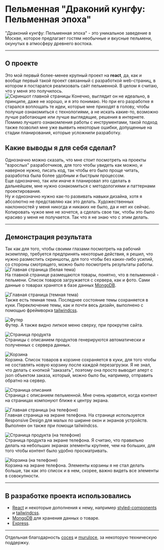 # Пельменная "Драконий кунгфу: Пельменная эпоха"  
"Драконий кунгфу: Пельменная эпоха" - это уникальное заведение в Москве, которое предлагает гостям необычные и вкусные пельмени, окунутых в атмосферу древнего востока.  

---

## О проекте  
Это мой первый более-менее крупный проект на **react**, да, как и вообще первый такой проект связанный с разработкой web-страниц, в котором я постарался реализовать сайт пельменной. В целом я считаю, что у меня это получилось.  
![Скриншот главной страницы](https://github.com/AlexandrShapkin/shop/blob/master/screenshots/Screenshot_1.png)
Конечно, выглядит он не идеально, в принципе, даже не хорошо, и я это понимаю. Но при его разработке я старался воплощать те идеи, которые мне приходят в голову, чтобы получше ознакомиться с технологиями, а не искать какие-то, возможно лучше работающие или лучше выглядящие, решения в интернете. Помимо лучшего ознакомления работы с инструментами, такой подход также позволил мне уже выявить некоторые ошибки, допущенные на стадии планирования, которые усложнили разработку.  

## Какие выводы я для себя сделал?  
Однозначно можно сказать, что мне стоит посмотреть на проекты "взрослых" разработчиков, для того чтобы увидеть как можно, и наверное нужно, писать код, так чтобы его было проще читать, разработка была более удобным и быстрым процессом.  
Еще однозначно, так или иначе я планировал это сделать в дальнейшем, мне нужно ознакомиться с методологиями и паттернами проектирования.  
Ну и однозначно нужно как-то развивать навыки дизайна, хотя я абсолютно не представляю как это делать. Художественных наклонностей у меня никогда и никаких не было, да и нет их сейчас. Копировать чужое мне не хочется, а сделать свое так, чтобы это было красиво у меня не получается. Так что я не знаю что с этим делать.  

---

## Демонстрация результата  
Так как для того, чтобы своими глазами посмотреть на рабочий экземпляр, требуется предпринять некоторые действия, я решил, что нужно разместить скриншоты, для того чтобы без каких-либо усилий, со стороны смотрящего, можно было посмотреть результаты работы.  
![Главная страница (белая тема)](https://github.com/AlexandrShapkin/shop/blob/master/screenshots/Screenshot_1.png)  
На главной странице размещаются товары, понятно, что в пельменной - пельмени. Список товаров загружается с сервера, как и фото. Сами данные о товарах хранятся в базе данных [MongoDB](https://www.mongodb.com/).  

![Главная страница (темная тема)](https://github.com/AlexandrShapkin/shop/blob/master/screenshots/Screenshot_2.png)  
Также есть темная тема. Последнее состояние темы сохраняется в куки. Переключение темы, как и почти весь дизайн, выполнено с помощью фреймворка [tailwindcss](https://tailwindcss.com/).  

![Футер](https://github.com/AlexandrShapkin/shop/blob/master/screenshots/Screenshot_3.png)  
Футер. А также видно липкое меню сверху, при прокрутке сайта.  

![Страница продукта](https://github.com/AlexandrShapkin/shop/blob/master/screenshots/Screenshot_4.png)  
Страницы с описанием продуктов генерируются автоматически и полученных с сервера данных.  

![Корзина](https://github.com/AlexandrShapkin/shop/blob/master/screenshots/Screenshot_5.png)  
Корзина. Список товаров в корзине сохраняется в куки, для того чтобы не составлять новую корзину после каждой перезагрузки. Я не знал, что делать с кнопкой "заказать", поэтому она просто выводит алерт с json объектом заказа, который, можно было бы, например, отправить обратно на сервер.  

![Страница описания](https://github.com/AlexandrShapkin/shop/blob/master/screenshots/Screenshot_6.png)  
Страница с описанием пельменной. Мне очень нравится, когда контент на страницах компонуют ближе к центру экрана.  

![Главная страница (на телефоне)](https://github.com/AlexandrShapkin/shop/blob/master/screenshots/Screenshot_8.png)  
Главная страница на экране телефона. На странице используется Responsive Design для малых по ширине окон и экранов устройств. Выполнен он также при помощи tailwindcss.  

![Страница продукта (на телефоне)](https://github.com/AlexandrShapkin/shop/blob/master/screenshots/Screenshot_9.png)  
Страница продукта на экране телефона. Я считаю, что правильно делать на небольших экранах элементы крупнее, чем на больших, для того чтобы контент было удобно просматривать.  

![Корзина (на телефоне)](https://github.com/AlexandrShapkin/shop/blob/master/screenshots/Screenshot_10.png)  
Корзина на экране телефона. Элементы корзины я не стал делать больше, так как это список и в нем, скорее, важно видеть все элементы в совокупности.  

---

## В разработке проекта использовались  
- [React](https://react.dev/) и некоторые дополнения к нему, например [styled-components](https://styled-components.com/) и [tailwindcss](https://tailwindcss.com/).  
- [MongoDB](https://www.mongodb.com/) для хранения данных о товаре.  
- [Express](https://expressjs.com/).  

---

Отдельная благодарность [coces](https://github.com/coces) и [muruloce](https://github.com/muruloce), за некоторую техническую поддержку.  
